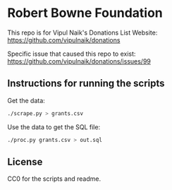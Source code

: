 # Robert Bowne Foundation

This repo is for Vipul Naik's Donations List Website: https://github.com/vipulnaik/donations

Specific issue that caused this repo to exist: https://github.com/vipulnaik/donations/issues/99

## Instructions for running the scripts

Get the data:

```bash
./scrape.py > grants.csv
```

Use the data to get the SQL file:

```bash
./proc.py grants.csv > out.sql
```

## License

CC0 for the scripts and readme.
